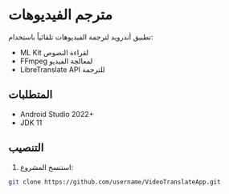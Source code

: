 # مترجم الفيديوهات

تطبيق أندرويد لترجمة الفيديوهات تلقائياً باستخدام:
- ML Kit لقراءة النصوص
- FFmpeg لمعالجة الفيديو
- LibreTranslate API للترجمة

## المتطلبات
- Android Studio 2022+
- JDK 11

## التنصيب
1. استنسخ المشروع:
```bash
git clone https://github.com/username/VideoTranslateApp.git